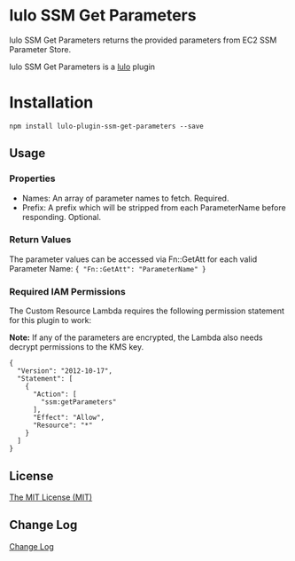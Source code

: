 # lulo SSM Get Parameters

lulo SSM Get Parameters returns the provided parameters from EC2 SSM Parameter Store.

lulo SSM Get Parameters is a [lulo](https://github.com/carlnordenfelt/lulo) plugin

# Installation
```
npm install lulo-plugin-ssm-get-parameters --save
```

## Usage
### Properties
* Names: An array of parameter names to fetch. Required.
* Prefix: A prefix which will be stripped from each ParameterName before responding. Optional.

### Return Values
The parameter values can be accessed via Fn::GetAtt for each valid Parameter Name:
`{ "Fn::GetAtt": "ParameterName" }`

### Required IAM Permissions
The Custom Resource Lambda requires the following permission statement for this plugin to work:

**Note:** If any of the parameters are encrypted, the Lambda also needs decrypt permissions to the KMS key.

```
{
  "Version": "2012-10-17",
  "Statement": [
    {
      "Action": [
        "ssm:getParameters"
      ],
      "Effect": "Allow",
      "Resource": "*"
    }
  ]
}
```

## License
[The MIT License (MIT)](/LICENSE)

## Change Log
[Change Log](/CHANGELOG.md)
